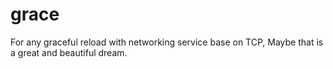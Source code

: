 # grace
For any graceful reload with networking service base on TCP, Maybe that is a great and beautiful dream.
